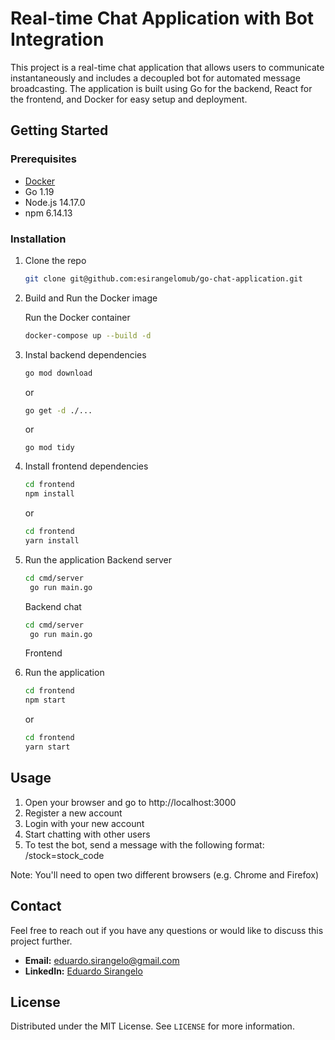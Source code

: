 # Real-time Chat Application with Bot Integration

This project is a real-time chat application that allows users to communicate instantaneously and includes a decoupled bot for automated message broadcasting. The application is built using Go for the backend, React for the frontend, and Docker for easy setup and deployment.

## Getting Started

### Prerequisites

- [Docker](https://docs.docker.com/get-docker/)
- Go 1.19
- Node.js 14.17.0
- npm 6.14.13

### Installation

1. Clone the repo
   ```sh
   git clone git@github.com:esirangelomub/go-chat-application.git
    ```
   
2. Build and Run the Docker image

   Run the Docker container
      ```sh
      docker-compose up --build -d  
      ```

3. Instal backend dependencies
   ```sh
   go mod download
   ```
   or
    ```sh
    go get -d ./...
    ```
   or
    ```
   go mod tidy
    ```

4. Install frontend dependencies
    ```sh
   cd frontend
   npm install
   ```
   or
   ```sh
   cd frontend
   yarn install
   ```
   
5. Run the application
    Backend server
   ```sh
   cd cmd/server
    go run main.go
    ```
   Backend chat
   ```sh
   cd cmd/server
    go run main.go
    ```
    Frontend
6. Run the application
    ```sh
   cd frontend
   npm start
    ```
   or
    ```sh
   cd frontend
   yarn start
    ```
   
## Usage

1. Open your browser and go to http://localhost:3000
2. Register a new account
3. Login with your new account
4. Start chatting with other users
5. To test the bot, send a message with the following format: /stock=stock_code

Note: You'll need to open two different browsers (e.g. Chrome and Firefox)

## Contact

Feel free to reach out if you have any questions or would like to discuss this project further.

- **Email:** [eduardo.sirangelo@gmail.com](mailto:eduardo.sirangelo@gmail.com)
- **LinkedIn:** [Eduardo Sirangelo](https://www.linkedin.com/in/eduardosirangelo/?locale=en_US)

## License

Distributed under the MIT License. See `LICENSE` for more information.


   
   
   

